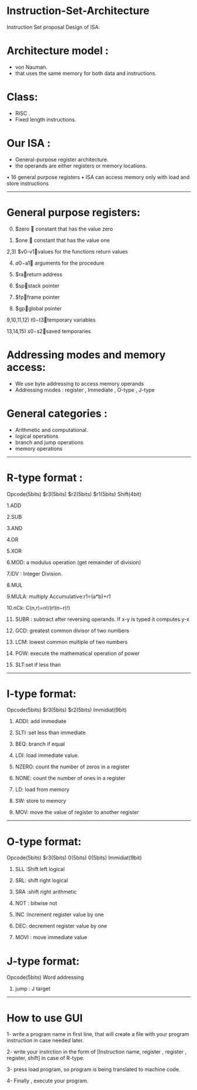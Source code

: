 # Instruction-Set-Architecture
Instruction Set proposal
Design of ISA: 
#	Architecture model : 
-	 von Nauman.
-	that uses the same memory for both data and instructions. 

#	Class:
-	 RISC .
-	Fixed length instructions.

 
#	Our ISA : 
-	General-purpose register architecture.
-	 the operands are either registers or memory locations.  

•	16 general purpose registers 
•	ISA can access memory only with load and store instructions 

-------------------------------------------------------------------------------


# General purpose registers: 
0) $zero  constant that has the value zero  

1) $one  constant that has the value one 

2,3) $v0-v1values for the functions return values 

4) $a0-$a1 arguments for the procedure 

5) $rareturn address 

6) $spstack pointer 

7) $fpframe pointer 

8) $gpglobal pointer 

9,10,11,12) $t0-$t3temporary variables 

13,14,15) $s0-$s2saved temporaries 

# Addressing modes and memory access: 
  -	We use byte addressing to access memory operands 
  -	Addressing modes : register , Immediate , O-type , J-type 
# General categories : 
  - Arithmetic and  computational.  
  - logical operations 
  - branch and jump operations 
  -  memory operations  
  
  -------------------------------------------------------------------------------
# R-type format : 

 Opcode(5bits) $r3(5bits) 	$r2(5bits) 	$r1(5bits) 	Shift(4bit) 

1.ADD      

2.SUB

3.AND

4.OR

5.XOR

6.MOD: a modulus operation (get remainder of division) 

7.IDV : Integer Division. 

8.MUL

9.MULA: multiply  Accumulative:r1=(a*b)+r1 

10.nCk:   C(n,r)=n!/(r!(n−r)!) 

11. SUBR : subtract after reversing operands. If x-y is typed it computes y-x  

12.	GCD: greatest common divisor of two numbers 

13.	LCM: lowest common multiple of two numbers 

14.	POW: execute the mathematical operation of power 

15.	SLT:set if less than 

-------------------------------------------------------------------------------

# I-type format: 
   Opcode(5bits) 	$r3(5bits) 	$r2(5bits) 	Immidiat(9bit) 
 
 
1. ADDI: add immediate 

2. SLTI :set less than immediate 

3. BEQ: branch if equal 

4. LDI: load immediate value. 

5.	NZERO: count the number of zeros in a register 

6.	NONE: count the number of ones in a register 

7.	LD: load from memory 

8.	SW: store to memory 

9.	MOV: move the value of register to another register 

-------------------------------------------------------------------------------

# O-type format: 

  Opcode(5bits) 	$r3(5bits) 	0(5bits) 	0(5bits) 	Immidiat(9bit) 
 
1. SLL :Shift left logical 

2. SRL:  shift right logical 

3. SRA :shift right arithmetic 

4. NOT : bitwise not

5. INC :Increment register value by one

6. DEC: decrement register value by one

7. MOVI : move immediate value
 
 
# J-type format: 
 
  Opcode(5bits) 	Word addressing  
 
 
1. jump  : J target 
 
-------------------------------------------------------------------------------
# How to use GUI
 1- write a program name in first line, that will create a file with your program instruction in case needed later.
 
 2- write your instrction in the form of [Instruction name, register , register , register, shift] in case of R-type.
 
 3- press load program, so program is being translated to machine code.
 
 4- Finally , execute your program.
 
 

